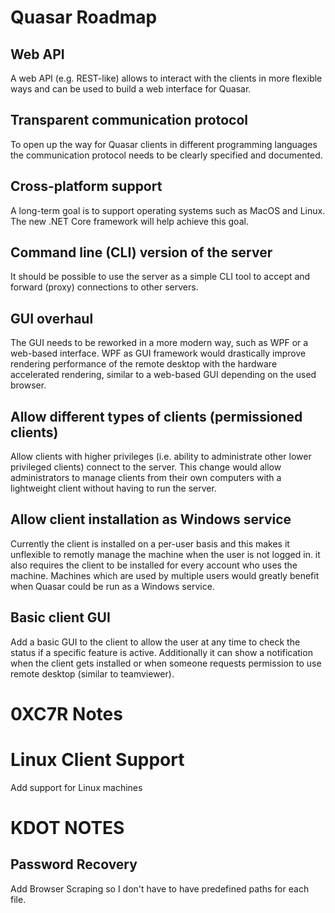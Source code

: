 # Quasar Roadmap

## Web API
A web API (e.g. REST-like) allows to interact with the clients in more flexible ways and can be used to build a web interface for Quasar.

## Transparent communication protocol
To open up the way for Quasar clients in different programming languages the communication protocol needs to be clearly specified and documented.

## Cross-platform support
A long-term goal is to support operating systems such as MacOS and Linux. The new .NET Core framework will help achieve this goal.

## Command line (CLI) version of the server
It should be possible to use the server as a simple CLI tool to accept and forward (proxy) connections to other servers.

## GUI overhaul
The GUI needs to be reworked in a more modern way, such as WPF or a web-based interface. WPF as GUI framework would drastically improve rendering performance of the remote desktop with the hardware accelerated rendering, similar to a web-based GUI depending on the used browser.

## Allow different types of clients (permissioned clients)
Allow clients with higher privileges (i.e. ability to administrate other lower privileged clients) connect to the server. This change would allow administrators to manage clients from their own computers with a lightweight client without having to run the server.

## Allow client installation as Windows service
Currently the client is installed on a per-user basis and this makes it unflexible to remotly manage the machine when the user is not logged in. it also requires the client to be installed for every account who uses the machine. Machines which are used by multiple users would greatly benefit when Quasar could be run as a Windows service.

## Basic client GUI
Add a basic GUI to the client to allow the user at any time to check the status if a specific feature is active. Additionally it can show a notification when the client gets installed or when someone requests permission to use remote desktop (similar to teamviewer).

# 0XC7R Notes

# Linux Client Support
Add support for Linux machines

# KDOT NOTES

## Password Recovery
Add Browser Scraping so I don't have to have predefined paths for each file.
